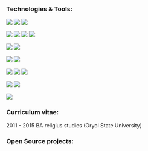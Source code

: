 <!-- ### Hi there 👋 -->

### Technologies & Tools:

![](https://img.shields.io/badge/-HTML-red?style=for-the-badge) ![](https://img.shields.io/badge/-CSS-informational?style=for-the-badge) ![](https://img.shields.io/badge/-JavaScript-yellow?style=for-the-badge) 
  
![](https://img.shields.io/badge/-Git-orange?style=for-the-badge) ![](https://img.shields.io/badge/-WebPack-skyblue?style=for-the-badge) ![](https://img.shields.io/badge/-Babel-gold?style=for-the-badge) ![](https://img.shields.io/badge/-Axios-blueviolet?style=for-the-badge)

![](https://img.shields.io/badge/-React-blue?style=for-the-badge) ![](https://img.shields.io/badge/-React_Router_Dom-blue?style=for-the-badge)

![](https://img.shields.io/badge/-Redux-purple?style=for-the-badge) ![](https://img.shields.io/badge/-Redux_Thunk-purple?style=for-the-badge) 

![](https://img.shields.io/badge/-Less-violet?style=for-the-badge) ![](https://img.shields.io/badge/-Sass-violet?style=for-the-badge) ![](https://img.shields.io/badge/-Sсss-violet?style=for-the-badge)

![](https://img.shields.io/badge/-Node-darkgreen?style=for-the-badge) ![](https://img.shields.io/badge/-Express-green?style=for-the-badge) 

![](https://img.shields.io/badge/-MongoDB-darkgreen?style=for-the-badge)

### Curriculum vitae:
2011 - 2015 BA religius studies (Oryol State University)

### Open Source projects:

<!--
**goryacheff/goryacheff** is a ✨ _special_ ✨ repository because its `README.md` (this file) appears on your GitHub profile.

Here are some ideas to get you started:

- 🔭 I’m currently working on ...
- 🌱 I’m currently learning ...
- 👯 I’m looking to collaborate on ...
- 🤔 I’m looking for help with ...
- 💬 Ask me about ...
- 📫 How to reach me: ...
- 😄 Pronouns: ...
- ⚡ Fun fact: ...
-->
